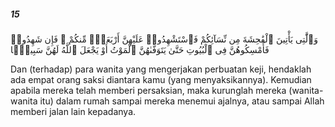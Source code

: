 ##### 15

<span class="ayah">وَٱلَّٰتِى يَأْتِينَ ٱلْفَٰحِشَةَ مِن نِّسَآئِكُمْ فَٱسْتَشْهِدُوا۟ عَلَيْهِنَّ أَرْبَعَةًۭ مِّنكُمْ ۖ فَإِن شَهِدُوا۟ فَأَمْسِكُوهُنَّ فِى ٱلْبُيُوتِ حَتَّىٰ يَتَوَفَّىٰهُنَّ ٱلْمَوْتُ أَوْ يَجْعَلَ ٱللَّهُ لَهُنَّ سَبِيلًۭا</span>

<span class="ayah_translation">Dan (terhadap) para wanita yang mengerjakan perbuatan keji, hendaklah ada empat orang saksi diantara kamu (yang menyaksikannya). Kemudian apabila mereka telah memberi persaksian, maka kurunglah mereka (wanita-wanita itu) dalam rumah sampai mereka menemui ajalnya, atau sampai Allah memberi jalan lain kepadanya.</span>

